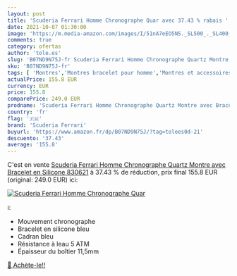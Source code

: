 ```yaml
---
layout: post
title: 'Scuderia Ferrari Homme Chronographe Quar avec 37.43 % rabais '
date: 2021-10-07 01:30:00
image: 'https://m.media-amazon.com/images/I/51nA7eEO5NS._SL500_._SL400_.jpg'
comments: true
category: ofertas
author: 'tole.es'
slug: 'B07ND9N75J-fr Scuderia Ferrari Homme Chronographe Quartz Montre avec...'
sku: 'B07ND9N75J-fr'
tags: [ 'Montres','Montres bracelet pour homme','Montres et accessoires','Montres homme','scuderia ferrari', ]
actualPrice: 155.8 EUR
currency: EUR
price: 155.8
comparePrice: 249.0 EUR
prodname: 'Scuderia Ferrari Homme Chronographe Quartz Montre avec Bracelet en Silicone 830621'
country: 'fr'
flag: '🇫🇷'
brand: 'Scuderia Ferrari'
buyurl: 'https://www.amazon.fr/dp/B07ND9N75J/?tag=tolees0d-21'
descuento: '37.43'
average: '155.8'
---
```


C'est en vente [Scuderia Ferrari Homme Chronographe Quartz Montre avec Bracelet en Silicone 830621](https://www.amazon.fr/dp/B07ND9N75J/?tag=tolees0d-21)  à  37.43 % de réduction, prix final  155.8 EUR (original: 249.0 EUR) ici:

[![Scuderia Ferrari Homme Chronographe Quar](https://m.media-amazon.com/images/I/51nA7eEO5NS._SL500_._SL400_.jpg)](https://www.amazon.fr/dp/B07ND9N75J/?tag=tolees0d-21)

ℹ️:

- Mouvement chronographe
- Bracelet en silicone bleu
- Cadran bleu
- Résistance à leau 5 ATM
- Épaisseur du boîtier 11,5mm

[🛒 Achète-le!!](https://www.amazon.fr/dp/B07ND9N75J/?tag=tolees0d-21)
